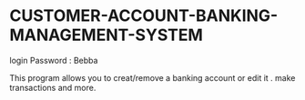 # CUSTOMER-ACCOUNT-BANKING-MANAGEMENT-SYSTEM

login Password : Bebba

This program allows you to creat/remove a banking account or edit it . make transactions and more.

